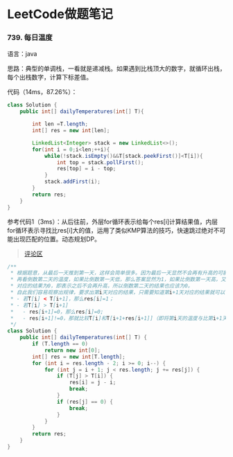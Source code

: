 # LeetCode做题笔记

### 739. 每日温度

语言：java

思路：典型的单调栈，一看就是递减栈。如果遇到比栈顶大的数字，就循环出栈，每个出栈数字，计算下标差值。

代码（14ms，87.26%）：

```java
class Solution {
    public int[] dailyTemperatures(int[] T){

        int len =T.length;
        int[] res = new int[len];

        LinkedList<Integer> stack = new LinkedList<>();
        for(int i = 0;i<len;++i){
            while(!stack.isEmpty()&&T[stack.peekFirst()]<T[i]){
                int top = stack.pollFirst();
                res[top] = i - top;
            }
            stack.addFirst(i);
        }
        return res;
    }
}
```

参考代码1（3ms）：从后往前，外层for循环表示给每个res\[i]计算结果值，内层for循环表示寻找比res[i]大的值，运用了类似KMP算法的技巧，快速跳过绝对不可能出现匹配的位置。动态规划DP。

> [评论区](https://leetcode-cn.com/problems/daily-temperatures/comments/)

```java
/**
 * 根据题意，从最后一天推到第一天，这样会简单很多。因为最后一天显然不会再有升高的可能，结果直接为0。
 * 再看倒数第二天的温度，如果比倒数第一天低，那么答案显然为1，如果比倒数第一天高，又因为倒数第一天
 * 对应的结果为0，即表示之后不会再升高，所以倒数第二天的结果也应该为0。
 * 自此我们容易观察出规律，要求出第i天对应的结果，只需要知道第i+1天对应的结果就可以：
 * - 若T[i] < T[i+1]，那么res[i]=1；
 * - 若T[i] > T[i+1]
 *   - res[i+1]=0，那么res[i]=0;
 *   - res[i+1]!=0，那就比较T[i]和T[i+1+res[i+1]]（即将第i天的温度与比第i+1天大的那天的温度进行比较）
 */
class Solution {
    public int[] dailyTemperatures(int[] T) {
        if (T.length == 0)
            return new int[0];
        int[] res = new int[T.length];
        for (int i = res.length - 2; i >= 0; i--) {
            for (int j = i + 1; j < res.length; j += res[j]) {
                if (T[j] > T[i]) {
                    res[i] = j - i;
                    break;
                }
                if (res[j] == 0) {
                    break;
                }
            }
        }
        return res;
    }
}
```

### 